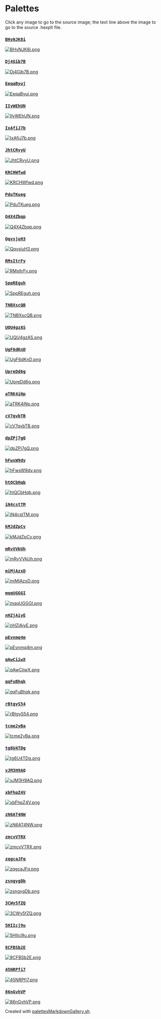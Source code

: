 # Palettes

Click any image to go to the source image; the text line above the image to go to the source .hexplt file.

### [`BHvNJK8i`](BHvNJK8i.hexplt)

[ ![BHvNJK8i.png](BHvNJK8i.png) ](BHvNJK8i.png)

### [`Dj4Gib7B`](Dj4Gib7B.hexplt)

[ ![Dj4Gib7B.png](Dj4Gib7B.png) ](Dj4Gib7B.png)

### [`EeqaByuj`](EeqaByuj.hexplt)

[ ![EeqaByuj.png](EeqaByuj.png) ](EeqaByuj.png)

### [`IIyWEhUN`](IIyWEhUN.hexplt)

[ ![IIyWEhUN.png](IIyWEhUN.png) ](IIyWEhUN.png)

### [`IxAfiJ7b`](IxAfiJ7b.hexplt)

[ ![IxAfiJ7b.png](IxAfiJ7b.png) ](IxAfiJ7b.png)

### [`JhtCRyyU`](JhtCRyyU.hexplt)

[ ![JhtCRyyU.png](JhtCRyyU.png) ](JhtCRyyU.png)

### [`KRCHWfwd`](KRCHWfwd.hexplt)

[ ![KRCHWfwd.png](KRCHWfwd.png) ](KRCHWfwd.png)

### [`PduTKueg`](PduTKueg.hexplt)

[ ![PduTKueg.png](PduTKueg.png) ](PduTKueg.png)

### [`Q4X4Zbqp`](Q4X4Zbqp.hexplt)

[ ![Q4X4Zbqp.png](Q4X4Zbqp.png) ](Q4X4Zbqp.png)

### [`QqvsjuH3`](QqvsjuH3.hexplt)

[ ![QqvsjuH3.png](QqvsjuH3.png) ](QqvsjuH3.png)

### [`RMsItrFy`](RMsItrFy.hexplt)

[ ![RMsItrFy.png](RMsItrFy.png) ](RMsItrFy.png)

### [`SppREguh`](SppREguh.hexplt)

[ ![SppREguh.png](SppREguh.png) ](SppREguh.png)

### [`TNBXscQB`](TNBXscQB.hexplt)

[ ![TNBXscQB.png](TNBXscQB.png) ](TNBXscQB.png)

### [`UQU4gzAS`](UQU4gzAS.hexplt)

[ ![UQU4gzAS.png](UQU4gzAS.png) ](UQU4gzAS.png)

### [`UgF6dKnD`](UgF6dKnD.hexplt)

[ ![UgF6dKnD.png](UgF6dKnD.png) ](UgF6dKnD.png)

### [`UpreDd6g`](UpreDd6g.hexplt)

[ ![UpreDd6g.png](UpreDd6g.png) ](UpreDd6g.png)

### [`aTRK4iNp`](aTRK4iNp.hexplt)

[ ![aTRK4iNp.png](aTRK4iNp.png) ](aTRK4iNp.png)

### [`cV7qvbTB`](cV7qvbTB.hexplt)

[ ![cV7qvbTB.png](cV7qvbTB.png) ](cV7qvbTB.png)

### [`dpZPj7gQ`](dpZPj7gQ.hexplt)

[ ![dpZPj7gQ.png](dpZPj7gQ.png) ](dpZPj7gQ.png)

### [`hFwsW9dy`](hFwsW9dy.hexplt)

[ ![hFwsW9dy.png](hFwsW9dy.png) ](hFwsW9dy.png)

### [`htQCbHqb`](htQCbHqb.hexplt)

[ ![htQCbHqb.png](htQCbHqb.png) ](htQCbHqb.png)

### [`iN4cstTM`](iN4cstTM.hexplt)

[ ![iN4cstTM.png](iN4cstTM.png) ](iN4cstTM.png)

### [`kMJdZpCy`](kMJdZpCy.hexplt)

[ ![kMJdZpCy.png](kMJdZpCy.png) ](kMJdZpCy.png)

### [`mRvVVkUh`](mRvVVkUh.hexplt)

[ ![mRvVVkUh.png](mRvVVkUh.png) ](mRvVVkUh.png)

### [`miMjAzxD`](miMjAzxD.hexplt)

[ ![miMjAzxD.png](miMjAzxD.png) ](miMjAzxD.png)

### [`mqqUGGGI`](mqqUGGGI.hexplt)

[ ![mqqUGGGI.png](mqqUGGGI.png) ](mqqUGGGI.png)

### [`nHZjAiyE`](nHZjAiyE.hexplt)

[ ![nHZjAiyE.png](nHZjAiyE.png) ](nHZjAiyE.png)

### [`pEvnmq4m`](pEvnmq4m.hexplt)

[ ![pEvnmq4m.png](pEvnmq4m.png) ](pEvnmq4m.png)

### [`qAwCiiwX`](qAwCiiwX.hexplt)

[ ![qAwCiiwX.png](qAwCiiwX.png) ](qAwCiiwX.png)

### [`qqFuBhqk`](qqFuBhqk.hexplt)

[ ![qqFuBhqk.png](qqFuBhqk.png) ](qqFuBhqk.png)

### [`rBtgyS54`](rBtgyS54.hexplt)

[ ![rBtgyS54.png](rBtgyS54.png) ](rBtgyS54.png)

### [`tcme2yBa`](tcme2yBa.hexplt)

[ ![tcme2yBa.png](tcme2yBa.png) ](tcme2yBa.png)

### [`tg6U4TDg`](tg6U4TDg.hexplt)

[ ![tg6U4TDg.png](tg6U4TDg.png) ](tg6U4TDg.png)

### [`vJM3H9AQ`](vJM3H9AQ.hexplt)

[ ![vJM3H9AQ.png](vJM3H9AQ.png) ](vJM3H9AQ.png)

### [`xbFhpZ4V`](xbFhpZ4V.hexplt)

[ ![xbFhpZ4V.png](xbFhpZ4V.png) ](xbFhpZ4V.png)

### [`zN6AT4NW`](zN6AT4NW.hexplt)

[ ![zN6AT4NW.png](zN6AT4NW.png) ](zN6AT4NW.png)

### [`zmcvVTRX`](zmcvVTRX.hexplt)

[ ![zmcvVTRX.png](zmcvVTRX.png) ](zmcvVTRX.png)

### [`zqgcaJFq`](zqgcaJFq.hexplt)

[ ![zqgcaJFq.png](zqgcaJFq.png) ](zqgcaJFq.png)

### [`zsngygDb`](zsngygDb.hexplt)

[ ![zsngygDb.png](zsngygDb.png) ](zsngygDb.png)

### [`3CWy5fZQ`](3CWy5fZQ.hexplt)

[ ![3CWy5fZQ.png](3CWy5fZQ.png) ](3CWy5fZQ.png)

### [`5HIIcj9u`](5HIIcj9u.hexplt)

[ ![5HIIcj9u.png](5HIIcj9u.png) ](5HIIcj9u.png)

### [`8CFBSb2E`](8CFBSb2E.hexplt)

[ ![8CFBSb2E.png](8CFBSb2E.png) ](8CFBSb2E.png)

### [`45NRPfi7`](45NRPfi7.hexplt)

[ ![45NRPfi7.png](45NRPfi7.png) ](45NRPfi7.png)

### [`86nGvhVP`](86nGvhVP.hexplt)

[ ![86nGvhVP.png](86nGvhVP.png) ](86nGvhVP.png)

Created with [palettesMarkdownGallery.sh](https://github.com/earthbound19/_ebDev/blob/master/scripts/palettesMarkdownGallery.sh).